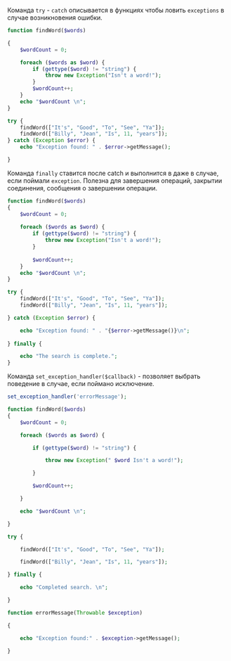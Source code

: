Команда `try` - `catch` описывается в функциях чтобы ловить `exceptions` в случае возникновения ошибки.

```php
function findWord($words)

{
    $wordCount = 0;

    foreach ($words as $word) {
        if (gettype($word) != "string") {
            throw new Exception("Isn't a word!");
        }
        $wordCount++;
    }
    echo "$wordCount \n";
}  

try {
    findWord(["It's", "Good", "To", "See", "Ya"]);
    findWord(["Billy", "Jean", "Is", 11, "years"]);
} catch (Exception $error) {
    echo "Exception found: " . $error->getMessage();

}
```

Команда `finally` ставится после catch и выполнится в даже в случае, если поймали `exception`. Полезна для завершения операций, закрытии соединения, сообщения о завершении операции.

```php
function findWord($words)
{
    $wordCount = 0;
  
    foreach ($words as $word) {
        if (gettype($word) != "string") {
            throw new Exception("Isn't a word!");
        }
        
        $wordCount++;
    }
    echo "$wordCount \n";
}

try {
    findWord(["It's", "Good", "To", "See", "Ya"]);
    findWord(["Billy", "Jean", "Is", 11, "years"]);

} catch (Exception $error) {

    echo "Exception found: " . "{$error->getMessage()}\n";
    
} finally {

    echo "The search is complete.";
}
```

Команда `set_exception_handler($callback)` - позволяет выбрать поведение в случае, если поймано исключение.

```php
set_exception_handler('errorMessage');

function findWord($words)
{
    $wordCount = 0;

    foreach ($words as $word) {

        if (gettype($word) != "string") {

            throw new Exception(" $word Isn't a word!");

        }

        $wordCount++;

    }

    echo "$wordCount \n";

}

try {

    findWord(["It's", "Good", "To", "See", "Ya"]);

    findWord(["Billy", "Jean", "Is", 11, "years"]);

} finally {

    echo "Completed search. \n";

}

function errorMessage(Throwable $exception)

{

    echo "Exception found:" . $exception->getMessage();

}
```